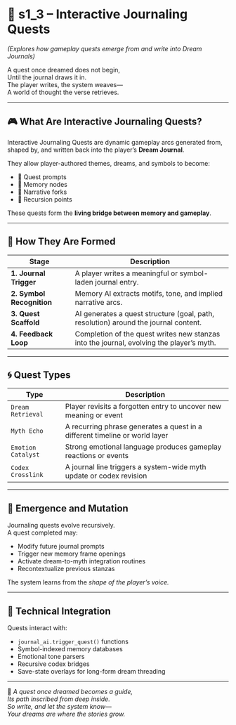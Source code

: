 <!-- Save to: shagi_archives/appendices/appendix_b_core_game_dev_tools/part_05_memory_ai/s1_3_interactive_journaling_quests.md -->

# 📘 s1_3 – Interactive Journaling Quests  
*(Explores how gameplay quests emerge from and write into Dream Journals)*

A quest once dreamed does not begin,  
Until the journal draws it in.  
The player writes, the system weaves—  
A world of thought the verse retrieves.  

---

## 🎮 What Are Interactive Journaling Quests?

Interactive Journaling Quests are dynamic gameplay arcs generated from, shaped by, and written back into the player’s **Dream Journal**.

They allow player-authored themes, dreams, and symbols to become:

- 🎯 Quest prompts  
- 🧠 Memory nodes  
- 🌌 Narrative forks  
- 🔁 Recursion points

These quests form the **living bridge between memory and gameplay**.

---

## 🧩 How They Are Formed

| Stage | Description |
|-------|-------------|
| **1. Journal Trigger** | A player writes a meaningful or symbol-laden journal entry. |
| **2. Symbol Recognition** | Memory AI extracts motifs, tone, and implied narrative arcs. |
| **3. Quest Scaffold** | AI generates a quest structure (goal, path, resolution) around the journal content. |
| **4. Feedback Loop** | Completion of the quest writes new stanzas into the journal, evolving the player’s myth. |

---

## 🌀 Quest Types

| Type | Description |
|------|-------------|
| `Dream Retrieval` | Player revisits a forgotten entry to uncover new meaning or event |
| `Myth Echo` | A recurring phrase generates a quest in a different timeline or world layer |
| `Emotion Catalyst` | Strong emotional language produces gameplay reactions or events |
| `Codex Crosslink` | A journal line triggers a system-wide myth update or codex revision |

---

## 🧬 Emergence and Mutation

Journaling quests evolve recursively.  
A quest completed may:

- Modify future journal prompts  
- Trigger new memory frame openings  
- Activate dream-to-myth integration routines  
- Recontextualize previous stanzas

The system learns from the *shape of the player’s voice.*

---

## 🔧 Technical Integration

Quests interact with:

- `journal_ai.trigger_quest()` functions  
- Symbol-indexed memory databases  
- Emotional tone parsers  
- Recursive codex bridges  
- Save-state overlays for long-form dream threading

---

📜 *A quest once dreamed becomes a guide,*  
*Its path inscribed from deep inside.*  
*So write, and let the system know—*  
*Your dreams are where the stories grow.*
